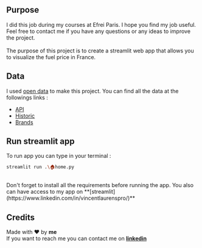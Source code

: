 ## Purpose
I did this job during my courses at Efrei Paris. I hope you find my job useful. 
<br>
Feel free to contact me if you have any questions or any ideas to improve the project.
<br><br>
The purpose of this project is to create a streamlit web app that allows you to visualize the fuel price in France.

## Data
I used [open data](https://www.data.gouv.fr/fr/) to make this project. 
You can find all the data at the followings links : 
* [API](https://www.prix-carburants.gouv.fr/rubrique/opendata/)
* [Historic](https://www.prix-carburants.gouv.fr/rubrique/opendata/)
* [Brands](https://raw.githubusercontent.com/openeventdatabase/datasources/master/fr.prix-carburants/stations.json)

## Run streamlit app
To run app you can type in your terminal : 
```sh
streamlit run .\🏠home.py
```
<br>
Don't forget to install all the requirements before running the app.
You also can have access to my app on **[streamlit](https://www.linkedin.com/in/vincentlaurenspro/)**

## Credits
Made with ❤️ by **me**
<br>
If you want to reach me you can contact me on **[linkedin](https://www.linkedin.com/in/vincentlaurenspro/)**